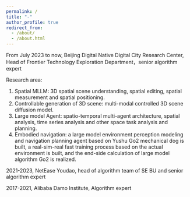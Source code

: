 ```yaml
---
permalink: /
title: "-"
author_profile: true
redirect_from: 
  - /about/
  - /about.html
---
```


From July 2023 to now, Beijing Digital Native Digital City Research Center, Head of Frontier Technology Exploration Department，senior algorithm expert

Research area:
1. Spatial MLLM: 3D spatial scene understanding, spatial editing, spatial measurement and spatial positioning.
2. Controllable generation of 3D scene: multi-modal controlled 3D scene diffusion model.
3. Large model Agent: spatio-temporal multi-agent architecture, spatial analysis, time series analysis and other space task analysis and planning.
4. Embodied navigation: a large model environment perception modeling and navigation planning agent based on Yushu Go2 mechanical dog is built, a real-sim-real fast training process based on the actual environment is built, and the end-side calculation of large model algorithm Go2 is realized.


2021-2023, NetEase Youdao, head of algorithm team of SE BU and senior algorithm expert


2017-2021, Alibaba Damo Institute, Algorithm expert
